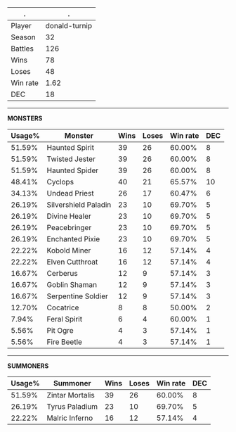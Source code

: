 .|.
|-|-
Player|donald-turnip
Season|32
Battles|126
Wins|78
Loses|48
Win rate|1.62
DEC|18

---
**MONSTERS**

Usage%|Monster|Wins|Loses|Win rate|DEC|
-|-|-|-|-|-|
51.59%|Haunted Spirit|39|26|60.00%|8|
51.59%|Twisted Jester|39|26|60.00%|8|
51.59%|Haunted Spider|39|26|60.00%|8|
48.41%|Cyclops|40|21|65.57%|10|
34.13%|Undead Priest|26|17|60.47%|6|
26.19%|Silvershield Paladin|23|10|69.70%|5|
26.19%|Divine Healer|23|10|69.70%|5|
26.19%|Peacebringer|23|10|69.70%|5|
26.19%|Enchanted Pixie|23|10|69.70%|5|
22.22%|Kobold Miner|16|12|57.14%|4|
22.22%|Elven Cutthroat|16|12|57.14%|4|
16.67%|Cerberus|12|9|57.14%|3|
16.67%|Goblin Shaman|12|9|57.14%|3|
16.67%|Serpentine Soldier|12|9|57.14%|3|
12.70%|Cocatrice|8|8|50.00%|2|
7.94%|Feral Spirit|6|4|60.00%|1|
5.56%|Pit Ogre|4|3|57.14%|1|
5.56%|Fire Beetle|4|3|57.14%|1|

---
**SUMMONERS**

Usage%|Summoner|Wins|Loses|Win rate|DEC|
-|-|-|-|-|-|
51.59%|Zintar Mortalis|39|26|60.00%|8|
26.19%|Tyrus Paladium|23|10|69.70%|5|
22.22%|Malric Inferno|16|12|57.14%|4|
